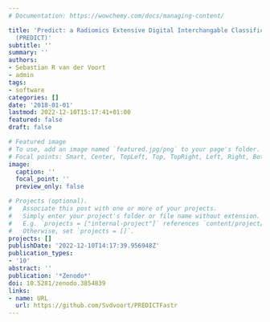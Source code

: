 ```yaml
---
# Documentation: https://wowchemy.com/docs/managing-content/

title: 'Predict: a Radiomics Extensive Digital Interchangable Classification Toolkit
  (PREDICT)'
subtitle: ''
summary: ''
authors:
- Sebastian R van der Voort
- admin
tags:
- software
categories: []
date: '2018-01-01'
lastmod: 2022-12-10T15:17:41+01:00
featured: false
draft: false

# Featured image
# To use, add an image named `featured.jpg/png` to your page's folder.
# Focal points: Smart, Center, TopLeft, Top, TopRight, Left, Right, BottomLeft, Bottom, BottomRight.
image:
  caption: ''
  focal_point: ''
  preview_only: false

# Projects (optional).
#   Associate this post with one or more of your projects.
#   Simply enter your project's folder or file name without extension.
#   E.g. `projects = ["internal-project"]` references `content/project/deep-learning/index.md`.
#   Otherwise, set `projects = []`.
projects: []
publishDate: '2022-12-10T14:17:39.956948Z'
publication_types:
- '10'
abstract: ''
publication: '*Zenodo*'
doi: 10.5281/zenodo.3854839
links:
- name: URL
  url: https://github.com/Svdvoort/PREDICTFastr
---
```

